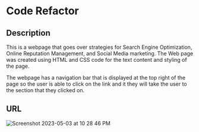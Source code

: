 # Code Refactor

## Description
This is a webpage that goes over strategies for Search Engine Optimization, Online Reputation Management, and Social Media marketing. The Web page was created using HTML and CSS code for the text content and styling of the page.

The webpage has a navigation bar that is displayed at the top right of the page so the user is able to click on the link and it they will take the user to the section that they clicked on.

## URL
![Screenshot 2023-05-03 at 10 28 46 PM](https://user-images.githubusercontent.com/126508376/236098046-c329bd0e-aa0f-47c4-8126-1e681d3bef82.png)
